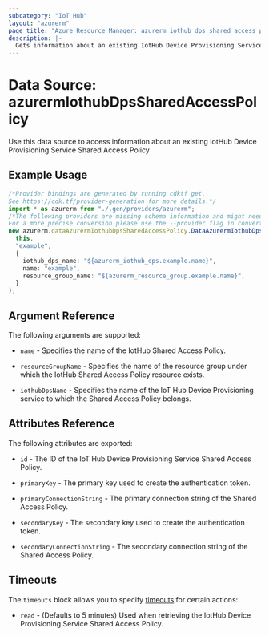 ```yaml
---
subcategory: "IoT Hub"
layout: "azurerm"
page_title: "Azure Resource Manager: azurerm_iothub_dps_shared_access_policy"
description: |-
  Gets information about an existing IotHub Device Provisioning Service Shared Access Policy
---
```


# Data Source: azurermIothubDpsSharedAccessPolicy

Use this data source to access information about an existing IotHub Device Provisioning Service Shared Access Policy

## Example Usage

```typescript
/*Provider bindings are generated by running cdktf get.
See https://cdk.tf/provider-generation for more details.*/
import * as azurerm from "./.gen/providers/azurerm";
/*The following providers are missing schema information and might need manual adjustments to synthesize correctly: azurerm.
For a more precise conversion please use the --provider flag in convert.*/
new azurerm.dataAzurermIothubDpsSharedAccessPolicy.DataAzurermIothubDpsSharedAccessPolicy(
  this,
  "example",
  {
    iothub_dps_name: "${azurerm_iothub_dps.example.name}",
    name: "example",
    resource_group_name: "${azurerm_resource_group.example.name}",
  }
);

```

## Argument Reference

The following arguments are supported:

*   `name` - Specifies the name of the IotHub Shared Access Policy.

*   `resourceGroupName` - Specifies the name of the resource group under which the IotHub Shared Access Policy resource exists.

*   `iothubDpsName` - Specifies the name of the IoT Hub Device Provisioning service to which the Shared Access Policy belongs.

## Attributes Reference

The following attributes are exported:

*   `id` - The ID of the IoT Hub Device Provisioning Service Shared Access Policy.

*   `primaryKey` - The primary key used to create the authentication token.

*   `primaryConnectionString` - The primary connection string of the Shared Access Policy.

*   `secondaryKey` - The secondary key used to create the authentication token.

*   `secondaryConnectionString` - The secondary connection string of the Shared Access Policy.

## Timeouts

The `timeouts` block allows you to specify [timeouts](https://www.terraform.io/language/resources/syntax#operation-timeouts) for certain actions:

* `read` - (Defaults to 5 minutes) Used when retrieving the IotHub Device Provisioning Service Shared Access Policy.
